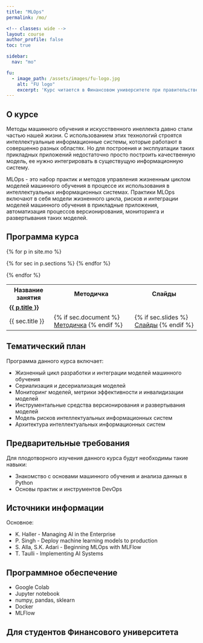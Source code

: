 ```yaml
---
title: "MLOps"
permalink: /mo/

<!-- classes: wide -->
layout: course
author_profile: false
toc: true

sidebar:
  nav: "mo"

fu:
  - image_path: /assets/images/fu-logo.jpg
    alt: "FU logo"
    excerpt: 'Курс читается в Финансовом университете при правительстве РФ (Департамент анализа данных и машинного обучения), направление "Прикладная информатика"'
---
```




О курсе
---

Методы машинного обучения и искусственного инеллекта давно стали частью нашей жизни. С использованием этих технологий строятся интеллектуальные информационные системы, которые работают в совершенно разных областях. Но для построения и эксплуатации таких прикладных приложений недостаточно просто построить качественную модель, ее нужно интегрировать в существущую информационную систему.

MLOps - это набор практик и методов управления жизненным циклом моделей машинного обучения в процессе их использования в интеллектуальных информационных системах. Практики MLOps включают в себя модели жизненного цикла, рисков и интеграции моделей машинного обучения в прикладные приложения, автоматизация процессов версионирования, мониторинга и развертывания таких моделей.

## Программа курса

<table>
  <tr>
    <th> Название занятия </th>
    <th> Методичка </th>
    <!-- <th> Видео </th> -->
    <th> Слайды </th>
    <!-- <th> Тест </th> -->
  </tr>

{% for p in site.mo %}
  <tr>
    <td colspan="5" class=""> <a href="{{ p.url }}"> <b> {{ p.title }} </b> </a>  </td>
  </tr> 
  {% for sec in p.sections %}
    <tr>
      <td> {{ sec.title }} </td>
      <td> {% if sec.document %}
        <a href="{{ sec.document }}">Методичка</a>
      {% endif %} </td>
<!--       <td> {% if sec.youtube %}
        <a href="https://www.youtube.com/watch?v={{ sec.youtube }}">Видео</a>
      {% endif %} </td> -->
      <td> {% if sec.slides %}
        <a href="{{ sec.slides }}">Слайды</a>
      {% endif %} </td>
<!--       <td> {% if sec.test %}
        <a href="{{ sec.test }}">Тест</a>
      {% endif %} </td> -->
    </tr>
  {% endfor %}

{% endfor %}

</table>

Тематический план
---
Программа данного курса включает:
* Жизненный цикл разработки и интеграции моделей машинного обучения
* Сериализация и десериализация моделей
* Мониторинг моделей, метрики эффективности и инвалидизации моделей
* Инструментальные средства версионирования и развертывания моделей
* Модель рисков интеллектуальных информационных систем
* Архитектура интеллектуальных информационных систем

Предварительные требования
---
Для плодотворного изучения данного курса будут необходимы такие навыки:
* Знакомство с основами машинного обучения и анализа данных в Python
* Основы практик и инструментов DevOps


## Источники информации

Основное:
* K. Haller - Managing AI in the Enterprise
* P. Singh - Deploy machine learning models to production
* S. Alla, S.K. Adari - Beginning MLOps with MLFlow
* T. Taulli - Implementing AI Systems

<!-- Интернет-ресурсы:
* [Официальная документация](http://developer.android.com)
* [Видеокурс по мобильной разработке от технопарка](https://www.youtube.com/playlist?list=PLrCZzMib1e9qLzDXvYnpnJdUsGr3t7fSu)
* [Канал StartAndroid](https://www.youtube.com/user/vitaxafication/featured)
* [Канал Traversy Media (web-технологии, react, react native)](https://www.youtube.com/user/TechGuyWeb) -->


## Программное обеспечение

* Google Colab
* Jupyter notebook
* numpy, pandas, sklearn
* Docker
* MLFlow

Для студентов Финансового университета
---

<!-- [Балльно-рейтинговая система](https://docs.google.com/document/d/1kCppFw0YwVo-jFZaZMoMcmCSoCJ58gZUKDZc4ky_SzE/edit?usp=sharing)

[Программа экзамена](https://docs.google.com/document/d/19I5il2N-HTfrfMYtxrK3caU28cLS2ZOALamjTcQuuaU/edit?usp=sharing)

[Методические указания по составлению тестовых заданий](https://docs.google.com/document/d/1zeSRD8l_7VCUbvPoKeHvHijRWHn5z4d5Vfbh0T2kLWE/edit?usp=sharing)

[Методичка по выполнению курсовой работы](https://docs.google.com/document/d/113zbEInzqOKJTEFnyd7mvhx3JklP859YfQdLdaVGosQ/edit?usp=sharing)

[Образец отзыва на курсовую](https://docs.google.com/spreadsheets/d/1N2Xn3HMlLTOKTek5emXcvIEyvT-2Evbl/edit?usp=sharing&ouid=116003821381017651142&rtpof=true&sd=true) -->
